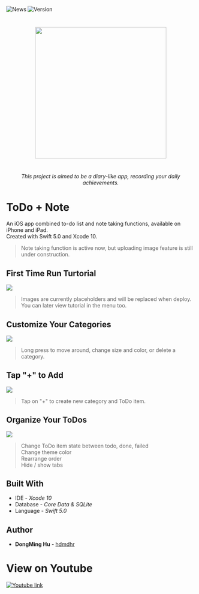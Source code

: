 ![News](https://img.shields.io/badge/News-1-brightgreen.svg?style=for-the-badge)
![Version](https://img.shields.io/badge/Version-0.3.22-green.svg?style=for-the-badge)

<h1></h1>

<p align="center">
  <img src="images/preview.jpg" width="350" />
</p>


<h1></h1>
<h6 align="center"> This project is aimed to be a diary-like app, recording your daily achievements. </h6>

<h1></h1>

# ToDo + Note
An iOS app combined to-do list and note taking functions, available on iPhone and iPad. <br>
Created with Swift 5.0 and Xcode 10.

> Note taking function is active now, but uploading image feature is still under construction.

## First Time Run Turtorial
<img src="images/tutorial.gif"> <br>
> Images are currently placeholders and will be replaced when deploy. <br>
> You can later view tutorial in the menu too.

## Customize Your Categories
<img src="images/rearrange.gif"> <br>
> Long press to move around, change size and color, or delete a category.

## Tap "+" to Add
<img src="images/create-new.gif"> <br>
> Tap on "+" to create new category and ToDo item.

## Organize Your ToDos
<img src="images/todo-features.gif"> <br>
> Change ToDo item state between todo, done, failed <br>
> Change theme color <br>
> Rearrange order <br>
> Hide / show tabs <br>

## Built With
* IDE - *Xcode 10*
* Database - *Core Data & SQLite*
* Language - *Swift 5.0*

## Author
* **DongMing Hu** - [hdmdhr](https://github.com/hdmdhr)


# View on Youtube   
[![Youtube link](images/play-on-youtube.jpg)](https://www.youtube.com/watch?v=ACIyv271iwI)



